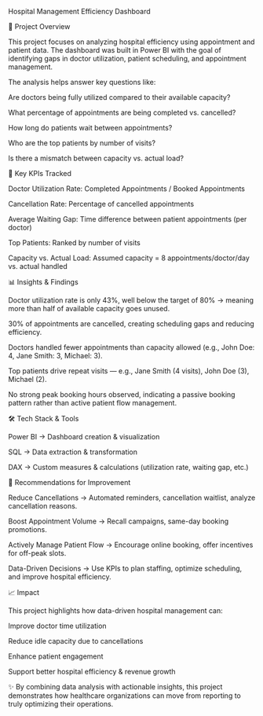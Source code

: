 Hospital Management Efficiency Dashboard


📌 Project Overview

This project focuses on analyzing hospital efficiency using appointment and patient data. The dashboard was built in Power BI with the goal of identifying gaps in doctor utilization, patient scheduling, and appointment management.

The analysis helps answer key questions like:

Are doctors being fully utilized compared to their available capacity?

What percentage of appointments are being completed vs. cancelled?

How long do patients wait between appointments?

Who are the top patients by number of visits?

Is there a mismatch between capacity vs. actual load?




🎯 Key KPIs Tracked


Doctor Utilization Rate: Completed Appointments / Booked Appointments

Cancellation Rate: Percentage of cancelled appointments

Average Waiting Gap: Time difference between patient appointments (per doctor)

Top Patients: Ranked by number of visits

Capacity vs. Actual Load: Assumed capacity = 8 appointments/doctor/day vs. actual handled

📊 Insights & Findings


Doctor utilization rate is only 43%, well below the target of 80% → meaning more than half of available capacity goes unused.

30% of appointments are cancelled, creating scheduling gaps and reducing efficiency.

Doctors handled fewer appointments than capacity allowed (e.g., John Doe: 4, Jane Smith: 3, Michael: 3).

Top patients drive repeat visits — e.g., Jane Smith (4 visits), John Doe (3), Michael (2).

No strong peak booking hours observed, indicating a passive booking pattern rather than active patient flow management.

🛠️ Tech Stack & Tools

Power BI → Dashboard creation & visualization

SQL → Data extraction & transformation

DAX → Custom measures & calculations (utilization rate, waiting gap, etc.)



🚀 Recommendations for Improvement

Reduce Cancellations → Automated reminders, cancellation waitlist, analyze cancellation reasons.

Boost Appointment Volume → Recall campaigns, same-day booking promotions.

Actively Manage Patient Flow → Encourage online booking, offer incentives for off-peak slots.

Data-Driven Decisions → Use KPIs to plan staffing, optimize scheduling, and improve hospital efficiency.



📈 Impact

This project highlights how data-driven hospital management can:

Improve doctor time utilization

Reduce idle capacity due to cancellations

Enhance patient engagement

Support better hospital efficiency & revenue growth

✨ By combining data analysis with actionable insights, this project demonstrates how healthcare organizations can move from reporting to truly optimizing their operations.


